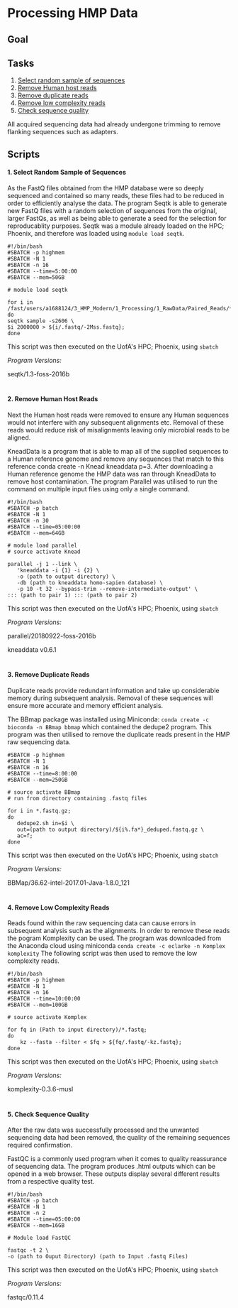 Processing HMP Data
===================

## Goal

## Tasks
 1. [Select random sample of sequences](https://github.com/brady-welsh/campy-perio/blob/master/1_Processing/Processing-HMP-Data.md#1-select-random-sample-of-sequences)
 2. [Remove Human host reads](https://github.com/brady-welsh/campy-perio/blob/master/1_Processing/Processing-HMP-Data.md#2-remove-human-host-reads)
 3. [Remove duplicate reads](https://github.com/brady-welsh/campy-perio/blob/master/1_Processing/Processing-HMP-Data.md#3-remove-duplicate-reads)
 4. [Remove low complexity reads](https://github.com/brady-welsh/campy-perio/blob/master/1_Processing/Processing-HMP-Data.md#4-remove-low-complexity-reads)
 5. [Check sequence quality](https://github.com/brady-welsh/campy-perio/blob/master/1_Processing/Processing-HMP-Data.md#5-check-sequence-quality)
 
 All acquired sequencing data had already undergone trimming to remove flanking sequences such as adapters.
 
## Scripts
#### 1. Select Random Sample of Sequences
As the FastQ files obtained from the HMP database were so deeply sequenced and contained so many reads, these files had to be reduced in order to efficiently analyse the data. The program Seqtk is able to generate new FastQ files with a random selection of sequences from the original, larger FastQs, as well as being able to generate a seed for the selection for reproducablity purposes.
Seqtk was a module already loaded on the HPC; Phoenix, and therefore was loaded using `module load seqtk`.

    #!/bin/bash
    #SBATCH -p highmem
    #SBATCH -N 1
    #SBATCH -n 16
    #SBATCH --time=5:00:00
    #SBATCH --mem=50GB
    
    # module load seqtk
    
    for i in /fast/users/a1688124/3_HMP_Modern/1_Processing/1_RawData/Paired_Reads/*fastq.gz;
    do
    seqtk sample -s2606 \
    $i 2000000 > ${i/.fastq/-2Mss.fastq};
    done
This script was then executed on the UofA's HPC; Phoenix, using `sbatch`

*Program Versions:*

seqtk/1.3-foss-2016b
#
#### 2. Remove Human Host Reads
Next the Human host reads were removed to ensure any Human sequences would not interfere with any subsequent alignments etc. Removal of these reads would reduce risk of misalignments leaving only microbial reads to be aligned.

KneadData is a program that is able to map all of the supplied sequences to a Human reference genome and remove any sequences that match to this reference conda create -n Knead kneaddata p=3. After downloading a Human reference genome the HMP data was ran through KneadData to remove host contamination. The program Parallel was utilised to run the command on multiple input files using only a single command.

    #!/bin/bash
    #SBATCH -p batch
    #SBATCH -N 1
    #SBATCH -n 30
    #SBATCH --time=05:00:00
    #SBATCH --mem=64GB
   
    # module load parallel
    # source activate Knead
    
    parallel -j 1 --link \
       'kneaddata -i {1} -i {2} \
       -o (path to output directory) \
       -db (path to kneaddata homo-sapien database) \
       -p 10 -t 32 --bypass-trim --remove-intermediate-output' \
    ::: (path to pair 1) ::: (path to pair 2)

This script was then executed on the UofA's HPC; Phoenix, using `sbatch`

*Program Versions:*

parallel/20180922-foss-2016b

kneaddata v0.6.1
#
#### 3. Remove Duplicate Reads
Duplicate reads provide redundant information and take up considerable memory during subsequent analysis. Removal of these sequences will ensure more accurate and memory efficient analysis.

The BBmap package was installed using Miniconda:
`conda create -c bioconda -n BBmap bbmap`
which contained the dedupe2 program. This program was then utilised to remove the duplicate reads present in the HMP raw sequencing data.

    #SBATCH -p highmem
    #SBATCH -N 1
    #SBATCH -n 16
    #SBATCH --time=8:00:00
    #SBATCH --mem=250GB
    
    # source activate BBmap
    # run from directory containing .fastq files
    
    for i in *.fastq.gz;
    do 
       dedupe2.sh in=$i \
       out=(path to output directory)/${i%.fa*}_deduped.fastq.gz \
       ac=f; 
    done

This script was then executed on the UofA's HPC; Phoenix, using `sbatch`


*Program Versions:*

BBMap/36.62-intel-2017.01-Java-1.8.0_121
#
#### 4. Remove Low Complexity Reads
Reads found within the raw sequencing data can cause errors in subsequent analysis such as the alignments. In order to remove these reads the pogram Komplexity can be used. The program was downloaded from the Anaconda cloud using miniconda `conda create -c eclarke -n Komplex komplexity`
The following script was then used to remove the low complexity reads.

    #!/bin/bash
    #SBATCH -p highmem
    #SBATCH -N 1
    #SBATCH -n 16
    #SBATCH --time=10:00:00
    #SBATCH --mem=100GB
    
    # source activate Komplex
    
    for fq in (Path to input directory)/*.fastq;
    do
        kz --fasta --filter < $fq > ${fq/.fastq/-kz.fastq};
    done

This script was then executed on the UofA's HPC; Phoenix, using `sbatch`

*Program Versions:*

komplexity-0.3.6-musl
#
#### 5. Check Sequence Quality
After the raw data was successfully processed and the unwanted sequencing data had been removed, the quality of the remaining sequences required confirmation.

FastQC is a commonly used program when it comes to quality reassurance of sequencing data. The program produces .html outputs which can be opened in a web browser. These outputs display several different results from a respective quality test.

    #!/bin/bash
    #SBATCH -p batch
    #SBATCH -N 1
    #SBATCH -n 2
    #SBATCH --time=05:00:00
    #SBATCH --mem=16GB

    # Module load FastQC
   
    fastqc -t 2 \
    -o (path to Ouput Directory) (path to Input .fastq Files)
This script was then executed on the UofA's HPC; Phoenix, using `sbatch`


*Program Versions:*

fastqc/0.11.4
#
